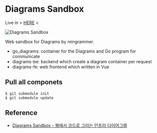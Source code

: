 # Diagrams Sandbox

Live in > [HERE](https://homin.dev/dsb/) <

![Diagrams Sandbox](https://homin.dev/asset/blog/img/dsb.png)

Web sandbox for Diagrams by mingrammer.

* go_diagrams: container for the Diagrams and Go program for communicate
* diagrams-be: backend which create a diagram container per request
* diagrams-fe: web frontend which written in Vue

## Pull all componets

    $ git submodule init
    $ git submodule update

## Reference

- [Diagrams Sandbox - 웹에서 코드로 그리는 인프라 다이어그램](https://homin.dev/blog/post/20220925_diagrams_sandbox_on_web/)